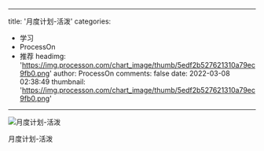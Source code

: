 
---
title: '月度计划-活泼'
categories: 
 - 学习
 - ProcessOn
 - 推荐
headimg: 'https://img.processon.com/chart_image/thumb/5edf2b527621310a79ec9fb0.png'
author: ProcessOn
comments: false
date: 2022-03-08 02:38:49
thumbnail: 'https://img.processon.com/chart_image/thumb/5edf2b527621310a79ec9fb0.png'
---

<div>   
<img class="thumb" alt="月度计划-活泼" src="https://img.processon.com/chart_image/thumb/5edf2b527621310a79ec9fb0.png" referrerpolicy="no-referrer">
<p>月度计划-活泼</p>  
</div>
            